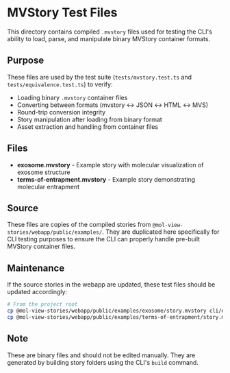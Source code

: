 # MVStory Test Files

This directory contains compiled `.mvstory` files used for testing the CLI's ability to load, parse, and manipulate binary MVStory container formats.

## Purpose

These files are used by the test suite (`tests/mvstory.test.ts` and `tests/equivalence.test.ts`) to verify:

- Loading binary `.mvstory` container files
- Converting between formats (mvstory ↔ JSON ↔ HTML ↔ MVS)
- Round-trip conversion integrity
- Story manipulation after loading from binary format
- Asset extraction and handling from container files

## Files

- **exosome.mvstory** - Example story with molecular visualization of exosome structure
- **terms-of-entrapment.mvstory** - Example story demonstrating molecular entrapment

## Source

These files are copies of the compiled stories from `@mol-view-stories/webapp/public/examples/`. They are duplicated here specifically for CLI testing purposes to ensure the CLI can properly handle pre-built MVStory container files.

## Maintenance

If the source stories in the webapp are updated, these test files should be updated accordingly:

```bash
# From the project root
cp @mol-view-stories/webapp/public/examples/exosome/story.mvstory cli/examples/mvstory/exosome.mvstory
cp @mol-view-stories/webapp/public/examples/terms-of-entrapment/story.mvstory cli/examples/mvstory/terms-of-entrapment.mvstory
```

## Note

These are binary files and should not be edited manually. They are generated by building story folders using the CLI's `build` command.